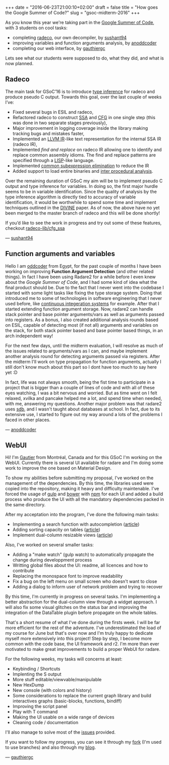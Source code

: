 +++
date = "2016-06-23T21:00:10+02:00"
draft = false
title = "How goes the Google Summer of Code?"
slug = "gsoc-midterm-2016"
+++

As you know this year we're taking part in the [Google Summer of Code](https://summerofcode.withgoogle.com/), with 3 students on cool tasks:
- completing [radeco]( https://github.com/radare/radeco ), our own decompiler, by [sushant94](https://twitter.com/_sushant94)
- improving variables and function arguments analysis, by [anoddcoder](https://twitter.com/anoddcoder)
- completing our web interface, by [gauthiergc](https://twitter.com/GautierGC)

Lets see what our students were supposed to do, what they did, and what is now planned.

Radeco
------

The main task for GSoC’16 is to introduce [type inference]( https://en.wikipedia.org/wiki/Type_inference ) for radeco and produce pseudo C output. Towards this goal, over the last couple of weeks I’ve:

- Fixed several bugs in ESIL and radeco,
- Refactored radeco to construct [SSA](https://en.wikipedia.org/wiki/Static_single_assignment_form) and [CFG]( https://en.wikipedia.org/wiki/Control_flow_graph ) in one single step (this was done in two separate stages previously), 
- Major improvement in logging coverage inside the library making tracking bugs and mistakes faster,
- Implemented an [LLVM IR](https://en.wikipedia.org/wiki/LLVM#LLVM_intermediate_representation)-like text representation for the internal SSA IR (radeco IR),
- Implemented *find and replace* on radeco IR allowing one to identify and replace common assembly idioms. The find and replace patterns are specified through a [LISP](https://en.wikipedia.org/wiki/Lisp_(programming_language))-like language.
- Implemented [common subexpression elimination](https://en.wikipedia.org/wiki/Common_subexpression_elimination) to reduce the IR
- Added support to load entire binaries and [inter procedural analysis](https://en.wikipedia.org/wiki/Interprocedural_optimization).

Over the remaining duration of GSoC my aim will be to implement pseudo C output and type inference for variables. In doing so, the first major hurdle seems to be in variable identification. Since the quality of analysis by the type inference algorithm is directly tied to accuracy of variable identification, it would be worthwhile to spend some time and implement techniques outlined in the [DIVINE](http://research.cs.wisc.edu/wpis/papers/vmcai07.invited.pdf) paper. As of now, the above have no yet been merged to the master branch of radeco and this will be done shortly!

If you’d like to see the work in progress and try out some of these features, checkout [radeco-lib/cfg_ssa](https://github.com/radare/radeco-lib/tree/cfg_ssa)

— [sushant94](https://twitter.com/_sushant94)

Function arguments and variables
-------------------------------
Hello I am [oddcoder](http://oddcoder.com) from Egypt, for the past couple of months I have been working on improving **Function Argument Detection** (and other related things). In fact I have been using Radare2 for a while before I even knew about the *Google Summer of Code*, and I had some kind of idea what the final product should be. Due to the fact that I never went into the codebase I started with some light tasks like fixing the type storage system. Doing that introduced me to some of technologies in software engineering that I never used before, like [continuous integeration systems](http://ci.radare.org) for example. After that I started extending  function argument storage. Now, radare2 can handle stack pointer and base pointer arguments/vars as well as arguments passed into registers. As a bonus, I also created additional analysis rounds based on ESIL, capable of detecting most (if not all) arguments and variables on the stack, for both stack pointer based and base pointer based things, in an arch independent way!

For the next few days, until the midterm evaluation, I will resolve as much of the issues related to arguments/vars as I can, and maybe implement another analysis round for detecting arguments passed via registers. After the midterm I'll work on type propagation for function arguments, actually I still don't know much about this part so I dont have too much to say here yet :D

In fact, life was not always smooth, being the fist time to participate in a project that is bigger than a couple of lines of code and with all of these eyes watching,  I was a bit nervous and worried. But as time went on I felt relaxed, xvilka and pancake helped me a lot, and spend time when needed, with me, answering my questions. Another major problem was that radare2 uses [sdb](https://github.com/radare/sdb), and I wasn't taught about databases at school. In fact, due to its extensive use, I started to figure out my way around a lots of the problems I faced in other places.

— [anoddcoder](https://twitter.com/anoddcoder)

WebUI
-----

Hi! I'm [Gautier](https://blog.gautiercolajanni.fr) from Montréal, Canada and for this GSoC I'm working on the WebUI. Currently there is several UI available for radare and I'm doing some work to improve the one based on Material Design.

To show my abilities before submitting my proposal, I've worked on the management of the dependencies. By this time, the libraries used were copied into the repository, making it heavy and difficulty maintenable. I've forced the usage of [gulp](http://gulpjs.com/) and [bower](https://bower.io/) with [npm](https://www.npmjs.com/) for each UI and added a build process who produce the UI with all the mandatory dependencies packed in the same directory.

After my acceptation into the program, I've done the following main tasks:

 * Implementing a search function with autocompletion ([article](https://blog.gautiercolajanni.fr/gsoc/2016/06/01/autocompletion-field-implementation-with-vanilla-js.html))
 * Adding sorting capacity on tables ([article](https://blog.gautiercolajanni.fr/gsoc/2016/06/17/datatables.html))
 * Implement dual-column resizable views ([article](https://blog.gautiercolajanni.fr/gsoc/2016/06/21/implement-dual-column-resizable-view.html))

Also, I've worked on several smaller tasks:

 * Adding a "make watch" (gulp watch) to automatically propagate the change during developpment process
 * Writting global files about the UI: readme, all licences and how to contribute
 * Replacing the monospace font to improve readability
 * Fix a bug on the left menu on small screen who doesn't want to close
 * Adding a dialog to inform user of network problem and trying to recover

By this time, I'm currently in progress on several tasks. I'm implementing a better abstraction for the dual-column view through a widget approach. I will also fix some visual glitches on the status bar and improving the integration of the DataTable plugin before propagate on the whole tables.

That's a short resume of what I've done during the firsts week. I will be far more efficient for the rest of the adventure. I've underestimated the load of my course for June but that's over now and I'm truly happy to dedicate myself more extensively into this project! Step by step, I become more common with the code base, the UI framework and r2. I'm more than ever motivated to make great improvements to build a proper WebUI for radare.

For the following weeks, my tasks will concerns at least:

 * Keybinding / Shortcuts
 * Implenting the S output
 * More stuff editable/viewvable/manipulable
 * New HexDump
 * New console (with colors and history)
 * Some considerations to replace the current graph library and build interactives graphs (basic-blocks, functions, bindiff)
 * Improving the script panel
 * Play with T command
 * Making the UI usable on a wide range of devices
 * Cleaning code / documentation

I'll also manage to solve most of the [issues](https://github.com/radare/radare2-webui/issues) provided.

If you want to follow my progress, you can see it through my [fork](https://github.com/gcolajan/radare2-webui) (I'm used to use branches) and also through my [blog](https://blog.gautiercolajanni.fr).

— [gauthiergc](https://twitter.com/GautierGC)
